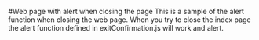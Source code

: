 #Web page with alert when closing the page
This is a sample of the alert function when closing the web page. When you try to close the index page the alert function defined in exitConfirmation.js will work and alert.